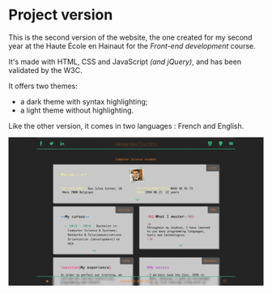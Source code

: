 # Project version

This is the second version of the website, the one created for my second year at the Haute École en Hainaut for the _Front-end development_ course.  

It's made with HTML, CSS and JavaScript _(and jQuery)_, and has been validated by the W3C.  

It offers two themes:
- a dark theme with syntax highlighting;
- a light theme without highlighting.

Like the other version, it comes in two languages : French and English.


![Preview](../Previews/16-17.png "Preview")
